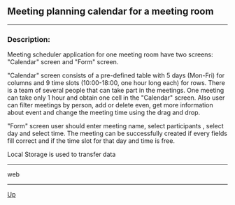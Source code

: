 <a id="start"></a>
## Meeting planning calendar for a meeting room
---
### Description:
<p>Meeting scheduler application for one meeting room have two screens: "Calendar" screen and "Form" screen. </p>
<p>"Calendar" screen consists of a pre-defined table with 5 days (Mon-Fri) for columns and 9 time slots (10:00-18:00, one hour long each) for rows. There is a team of several people that can take part in the meetings. One meeting can take only 1 hour and obtain one cell in the "Calendar" screen. Also user can filter meetings by person, add or delete even, get more information about event and change the meeting time using the drag and drop. </p>
"Form" screen user should enter meeting name, select participants , select day and select time. The meeting can be successfully created if every fields fill correct and  if the time slot for that day and time is free.
<p>Local Storage is used to transfer data</p>

___

web
___
[Up](#start)